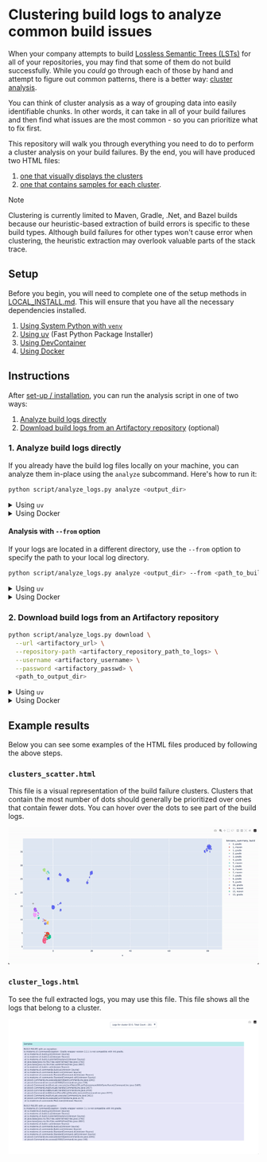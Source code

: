 # Clustering build logs to analyze common build issues

When your company attempts to build [Lossless Semantic Trees (LSTs)](https://docs.moderne.io/administrator-documentation/moderne-platform/references/lossless-semantic-trees/) for all of your repositories, you may find that some of them do not build successfully. While you _could_ go through each of those by hand and attempt to figure out common patterns, there is a better way: [cluster analysis](https://en.wikipedia.org/wiki/Cluster_analysis).

You can think of cluster analysis as a way of grouping data into easily identifiable chunks. In other words, it can take in all of your build failures and then find what issues are the most common - so you can prioritize what to fix first.

This repository will walk you through everything you need to do to perform a cluster analysis on your build failures. By the end, you will have produced two HTML files:
1. [one that visually displays the clusters](#clusters_scatterhtml)
2. [one that contains samples for each cluster](#cluster_logshtml). 

> [!NOTE]
> Clustering is currently limited to Maven, Gradle, .Net, and Bazel builds because our heuristic-based extraction of build errors is specific to these build types. Although build failures for other types won't cause error when clustering, the heuristic extraction may overlook valuable parts of the stack trace.

## Setup

Before you begin, you will need to complete one of the setup methods in [LOCAL_INSTALL.md](LOCAL_INSTALL.md). This will ensure that you have all the necessary dependencies installed.
1. [Using System Python with `venv`](LOCAL_INSTALL.md#using-system-python-with-venv)
2. [Using uv](LOCAL_INSTALL.md#using-uv-fast-python-package-installer) (Fast Python Package Installer)
3. [Using DevContainer](LOCAL_INSTALL.md#using-devcontainer)
4. [Using Docker](LOCAL_INSTALL.md#using-docker)


## Instructions

After [set-up / installation](LOCAL_INSTALL.md), you can run the analysis script in one of two ways:

1. [Analyze build logs directly](#1-analyze-build-logs-directly)
2. [ Download build logs from an Artifactory repository](#2-download-build-logs-from-an-artifactory-repository) (optional)

### 1. Analyze build logs directly
If you already have the build log files locally on your machine, you can analyze them in-place using the `analyze` subcommand. Here's how to run it:

```bash
python script/analyze_logs.py analyze <output_dir>
```

<details>
<summary>Using <code>uv</code></summary>

```bash
uv run script/analyze_logs.py analyze <output_dir>
```
</details>

<details>
<summary>Using Docker</summary>

```bash
docker run --rm -it \
  -v <path_to_output_dir>:/app/output \
  moderne-cluster-build-logs:latest \
  python analyze_logs.py analyze /app/output
```
</details>

#### Analysis with `--from` option
If your logs are located in a different directory, use the `--from` option to specify the path to your local log directory.


```bash
python script/analyze_logs.py analyze <output_dir> --from <path_to_build_logs>
```

<details>
<summary>Using <code>uv</code></summary>

```bash
uv run script/analyze_logs.py analyze <output_dir> --from <path_to_build_logs>
```
</details>

<details>
<summary>Using Docker</summary>

```bash
docker run --rm -it \
  -v <path_to_build_logs>:/app/logs \
  -v <path_to_output_dir>:/app/output \
  moderne-cluster-build-logs:latest \
  python analyze_logs.py analyze /app/output --from /app/logs
```
</details>

### 2. Download build logs from an Artifactory repository

```bash
python script/analyze_logs.py download \
  --url <artifactory_url> \
  --repository-path <artifactory_repository_path_to_logs> \
  --username <artifactory_username> \
  --password <artifactory_passwd> \
  <path_to_output_dir>
```

<details>
<summary>Using <code>uv</code></summary>

```bash
uv run script/analyze_logs.py download \
  --url <artifactory_url> \
  --repository-path <artifactory_repository_path_to_logs> \
  --username <artifactory_username> \
  --password <artifactory_passwd> \
  <path_to_output_dir>
```
</details>

<details>
<summary>Using Docker</summary>

```bash
docker run -rm -it \
  -v <path_to_output_directory>:/app/output \
  moderne-cluster-build-logs:latest \
  python analyze_logs.py download \
  --url <artifactory_url> \
  --repository-path <artifactory_repository_path_to_logs> \
  --username <artifactory_username> \
  --password <artifactory_passwd> \
  <path_to_output_dir>
```
</details>


## Example results

Below you can see some examples of the HTML files produced by following the above steps.

### `clusters_scatter.html`

This file is a visual representation of the build failure clusters. Clusters that contain the most number of dots should generally be prioritized over ones that contain fewer dots. You can hover over the dots to see part of the build logs.

![expected_clusters](images/expected_clusters.gif)

### `cluster_logs.html`

To see the full extracted logs, you may use this file. This file shows all the logs that belong to a cluster.

![logs](images/expected_logs.png)
